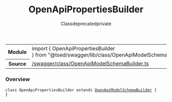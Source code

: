 
<header class="symbol-info-header"><h1 id="openapipropertiesbuilder">OpenApiPropertiesBuilder</h1><label class="symbol-info-type-label class">Class</label><label class="api-type-label deprecated" title="deprecated">deprecated</label><label class="api-type-label private" title="private">private</label></header>
<!-- summary -->
<section class="symbol-info"><table class="is-full-width"><tbody><tr><th>Module</th><td><div class="lang-typescript"><span class="token keyword">import</span> { OpenApiPropertiesBuilder }&nbsp;<span class="token keyword">from</span>&nbsp;<span class="token string">"@tsed/swagger/lib/class/OpenApiModelSchemaBuilder"</span></div></td></tr><tr><th>Source</th><td><a href="https://github.com/Romakita/ts-express-decorators/blob/v4.7.1/src//swagger/class/OpenApiModelSchemaBuilder.ts#L0-L0">/swagger/class/OpenApiModelSchemaBuilder.ts</a></td></tr></tbody></table></section>
<!-- overview -->


### Overview


<pre><code class="typescript-lang "><span class="token keyword">class</span> OpenApiPropertiesBuilder <span class="token keyword">extends</span> <a href="#api/swagger/openapimodelschemabuilder"><span class="token">OpenApiModelSchemaBuilder</span></a> <span class="token punctuation">{</span>
<span class="token punctuation">}</span></code></pre>


<!-- Parameters -->

<!-- Description -->

<!-- Members -->

